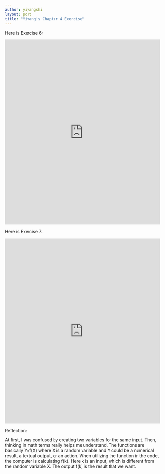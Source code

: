 ```yaml
---
author: yiyangshi
layout: post
title: "Yiyang's Chapter 4 Exercise"
---
```


Here is Exercise 6:
<iframe src="https://trinket.io/embed/python/3db6ef1c41" width="100%" height="600" frameborder="0" marginwidth="0" marginheight="0" allowfullscreen></iframe>

Here is Exercise 7:
<iframe src="https://trinket.io/embed/python/15d2cbd970" width="100%" height="600" frameborder="0" marginwidth="0" marginheight="0" allowfullscreen></iframe>

Reflection:

At first, I was confused by creating two variables for the same input. Then, thinking in math terms really helps me understand. The functions are basically Y=f(X) where X is a random variable and Y could be a numerical result, a textual output, or an action. When utilizing the function in the code, the computer is calculating f(k). Here k is an input, which is different from the random variable X. The output f(k) is the result that we want.

